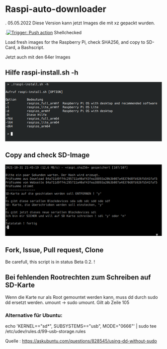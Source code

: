 # Raspi-auto-downloader 

.
05.05.2022 Diese Version kann jetzt Images die mit xz gepackt wurden.


.[![Trigger: Push action](https://github.com/dewomser/Raspi-auto-downloader/actions/workflows/main.yml/badge.svg)](https://github.com/dewomser/Raspi-auto-downloader/actions/workflows/main.yml) Shellchecked

Load fresh images for the Raspberry 
Pi, check SHA256, and copy to SD-Card, a Bashscript.

Jetzt auch mit den 64er Images

## Hilfe raspi-install.sh -h

![alt text](./bilder/help.png "help")


## Copy and check SD-Image

![alt text](https://github.com/dewomser/Raspi-auto-downloader/blob/main/bilder/copy.png "copy and check")

## Fork, Issue, Pull request, Clone
Be carefull, this  script is in status Beta 0.2. !

## Bei fehlenden Rootrechten zum Schreiben auf SD-Karte

Wenn die Karte nur als Root gemountet werden kann, muss dd durch sudo dd ersetzt werden. umount -> sudo umount. Gilt ab Zeile 105

### Alternative für Ubuntu:

echo 'KERNEL=="sd*", SUBSYSTEMS=="usb", MODE="0666"' | sudo tee /etc/udev/rules.d/99-usb-storage.rules

Quelle : https://askubuntu.com/questions/828545/using-dd-without-sudo

